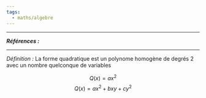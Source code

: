 ```yaml
---
tags:
  - maths/algebre
---
```



---
***Références :***

---

*Définition :*
La forme quadratique est un polynome homogène de degrés 2 avec un nombre quelconque de variables

$$Q(x) = ax^2$$
$$Q(x) = ax^2 + bxy + cy^2$$
